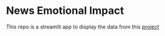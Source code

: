 # News Emotional Impact

This repo is a streamlit app to display the data from this [project](https://github.com/garmeeh/news-emotional-impact)
